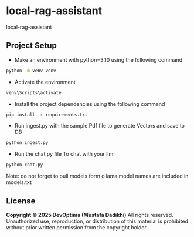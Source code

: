 # local-rag-assistant

local-rag-assistant

## Project Setup

* Make an environment with python=3.10 using the following command 
``` bash
python -m venv venv
```
* Activate the environment
``` bash
venv\Scripts\activate
``` 

* Install the project dependencies using the following command 
```bash
pip install -r requirements.txt
```
* Run ingest.py with the sample Pdf file to generate Vectors and save to DB
``` python
python ingest.py
```
* Run the chat.py file To chat with your llm
```python
python chat.py
```
Note: do not forget to pull  models form ollama model names are included in models.txt

## License

**Copyright © 2025 DevOptima (Mustafa Dadikhi)**
All rights reserved. Unauthorized use, reproduction, or distribution of this material is prohibited without prior written permission from the copyright holder.
